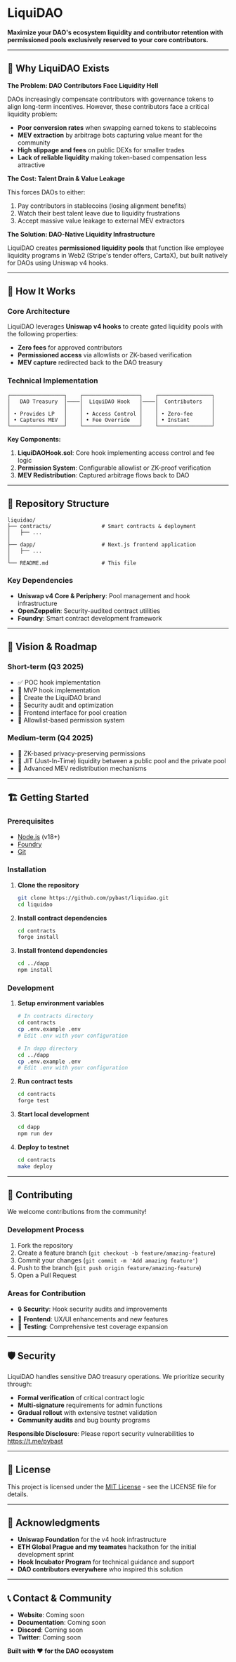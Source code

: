 # LiquiDAO

**Maximize your DAO's ecosystem liquidity and contributor retention with permissioned pools exclusively reserved to your core contributors.**

---

## 🎯 Why LiquiDAO Exists

**The Problem: DAO Contributors Face Liquidity Hell**

DAOs increasingly compensate contributors with governance tokens to align long-term incentives. However, these contributors face a critical liquidity problem:

- **Poor conversion rates** when swapping earned tokens to stablecoins
- **MEV extraction** by arbitrage bots capturing value meant for the community
- **High slippage and fees** on public DEXs for smaller trades
- **Lack of reliable liquidity** making token-based compensation less attractive

**The Cost: Talent Drain & Value Leakage**

This forces DAOs to either:

1. Pay contributors in stablecoins (losing alignment benefits)
2. Watch their best talent leave due to liquidity frustrations
3. Accept massive value leakage to external MEV extractors

**The Solution: DAO-Native Liquidity Infrastructure**

LiquiDAO creates **permissioned liquidity pools** that function like employee liquidity programs in Web2 (Stripe's tender offers, CartaX), but built natively for DAOs using Uniswap v4 hooks.

---

## 🔧 How It Works

### Core Architecture

LiquiDAO leverages **Uniswap v4 hooks** to create gated liquidity pools with the following properties:

- **Zero fees** for approved contributors
- **Permissioned access** via allowlists or ZK-based verification
- **MEV capture** redirected back to the DAO treasury

### Technical Implementation

```
┌─────────────────┐    ┌──────────────────┐    ┌─────────────────┐
│   DAO Treasury  │────│  LiquiDAO Hook   │────│  Contributors   │
│                 │    │                  │    │                 │
│ • Provides LP   │    │ • Access Control │    │ • Zero-fee      │
│ • Captures MEV  │    │ • Fee Override   │    │ • Instant       │
└─────────────────┘    └──────────────────┘    └─────────────────┘
```

**Key Components:**

1. **LiquiDAOHook.sol**: Core hook implementing access control and fee logic
2. **Permission System**: Configurable allowlist or ZK-proof verification
3. **MEV Redistribution**: Captured arbitrage flows back to DAO

---

## 📁 Repository Structure

```
liquidao/
├── contracts/                # Smart contracts & deployment
│   ├── ...
│
├── dapp/                     # Next.js frontend application
│   ├── ...
│
└── README.md                 # This file
```

### Key Dependencies

- **Uniswap v4 Core & Periphery**: Pool management and hook infrastructure
- **OpenZeppelin**: Security-audited contract utilities
- **Foundry**: Smart contract development framework

---

## 🚀 Vision & Roadmap

### Short-term (Q3 2025)

- ✅ POC hook implementation
- 🔄 MVP hook implementation
- 🔄 Create the LiquiDAO brand
- 🔄 Security audit and optimization
- 🔄 Frontend interface for pool creation
- 🔄 Allowlist-based permission system

### Medium-term (Q4 2025)

- 🔮 ZK-based privacy-preserving permissions
- 🔮 JIT (Just-In-Time) liquidity between a public pool and the private pool
- 🔮 Advanced MEV redistribution mechanisms

---

## 🏗️ Getting Started

### Prerequisites

- [Node.js](https://nodejs.org/) (v18+)
- [Foundry](https://getfoundry.sh/)
- [Git](https://git-scm.com/)

### Installation

1. **Clone the repository**

   ```bash
   git clone https://github.com/pybast/liquidao.git
   cd liquidao
   ```

2. **Install contract dependencies**

   ```bash
   cd contracts
   forge install
   ```

3. **Install frontend dependencies**
   ```bash
   cd ../dapp
   npm install
   ```

### Development

1. **Setup environment variables**

   ```bash
   # In contracts directory
   cd contracts
   cp .env.example .env
   # Edit .env with your configuration

   # In dapp directory
   cd ../dapp
   cp .env.example .env
   # Edit .env with your configuration
   ```

2. **Run contract tests**

   ```bash
   cd contracts
   forge test
   ```

3. **Start local development**

   ```bash
   cd dapp
   npm run dev
   ```

4. **Deploy to testnet**
   ```bash
   cd contracts
   make deploy
   ```

---

## 🤝 Contributing

We welcome contributions from the community!

### Development Process

1. Fork the repository
2. Create a feature branch (`git checkout -b feature/amazing-feature`)
3. Commit your changes (`git commit -m 'Add amazing feature'`)
4. Push to the branch (`git push origin feature/amazing-feature`)
5. Open a Pull Request

### Areas for Contribution

- 🔒 **Security**: Hook security audits and improvements
- 🎨 **Frontend**: UX/UI enhancements and new features
- 🧪 **Testing**: Comprehensive test coverage expansion

---

## 🛡️ Security

LiquiDAO handles sensitive DAO treasury operations. We prioritize security through:

- **Formal verification** of critical contract logic
- **Multi-signature** requirements for admin functions
- **Gradual rollout** with extensive testnet validation
- **Community audits** and bug bounty programs

**Responsible Disclosure**: Please report security vulnerabilities to https://t.me/pybast

---

## 📄 License

This project is licensed under the [MIT License](LICENSE) - see the LICENSE file for details.

---

## 🙏 Acknowledgments

- **Uniswap Foundation** for the v4 hook infrastructure
- **ETH Global Prague and my teamates** hackathon for the initial development sprint
- **Hook Incubator Program** for technical guidance and support
- **DAO contributors everywhere** who inspired this solution

---

## 📞 Contact & Community

- **Website**: Coming soon
- **Documentation**: Coming soon
- **Discord**: Coming soon
- **Twitter**: Coming soon

**Built with ❤️ for the DAO ecosystem**
